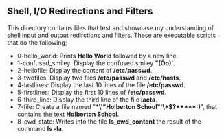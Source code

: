 ## Shell, I/O Redirections and Filters
This directory contains files that test and showcase my understanding of shell input and output redirctions and filters. These are executable scripts that do the following;
- 0-hello_world: Prints __Hello World__ followed by a new line.
- 1-confused_smiley: Display the confused smiley __"(Ôo)'__.
- 2-hellofile: Display the content of __/etc/passwd__.
- 3-twofiles: Display two files __/etc/passwd__ and __/etc/hosts__.
- 4-lastlines: Display the last 10 lines of the file __/etc/passwd__.
- 5-firstlines: Display the first 10 lines of __/etc/passwd__.
- 6-third_line: Display the third line of the file __iacta__.
- 7-file: Create a file named "__\*\\'"Holberton School"\'\\*$\?\*\*\*\*\*:)__", that contains the text __Holberton School__.
- 8-cwd_state: Writes into the file __ls_cwd_content__ the result of the command __ls -la__.
